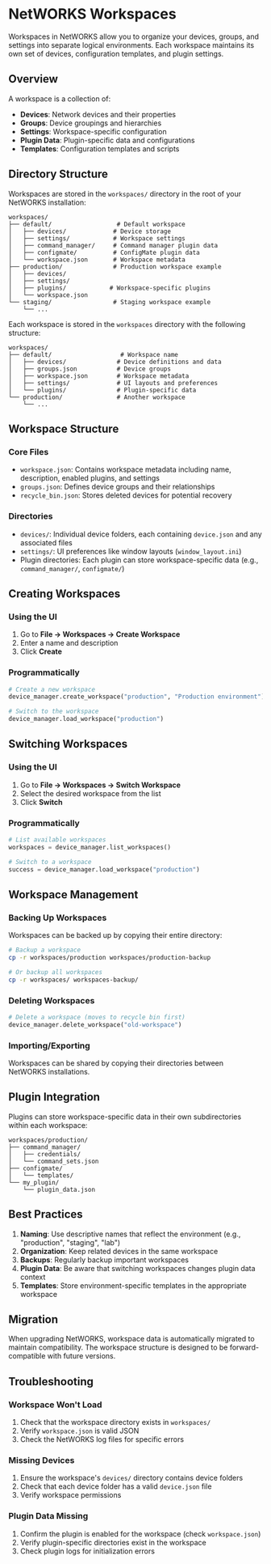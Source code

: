 # NetWORKS Workspaces

Workspaces in NetWORKS allow you to organize your devices, groups, and settings into separate logical environments. Each workspace maintains its own set of devices, configuration templates, and plugin settings.

## Overview

A workspace is a collection of:
- **Devices**: Network devices and their properties
- **Groups**: Device groupings and hierarchies  
- **Settings**: Workspace-specific configuration
- **Plugin Data**: Plugin-specific data and configurations
- **Templates**: Configuration templates and scripts

## Directory Structure

Workspaces are stored in the `workspaces/` directory in the root of your NetWORKS installation:

```
workspaces/
├── default/                  # Default workspace
│   ├── devices/             # Device storage
│   ├── settings/            # Workspace settings
│   ├── command_manager/     # Command manager plugin data
│   ├── configmate/          # ConfigMate plugin data
│   └── workspace.json       # Workspace metadata
├── production/              # Production workspace example
│   ├── devices/
│   ├── settings/
│   ├── plugins/            # Workspace-specific plugins
│   └── workspace.json
└── staging/                 # Staging workspace example
    └── ...
```

Each workspace is stored in the `workspaces` directory with the following structure:

```
workspaces/
├── default/                   # Workspace name
│   ├── devices/              # Device definitions and data
│   ├── groups.json           # Device groups
│   ├── workspace.json        # Workspace metadata
│   ├── settings/             # UI layouts and preferences
│   └── plugins/              # Plugin-specific data
└── production/               # Another workspace
    └── ...
```

## Workspace Structure

### Core Files

- `workspace.json`: Contains workspace metadata including name, description, enabled plugins, and settings
- `groups.json`: Defines device groups and their relationships
- `recycle_bin.json`: Stores deleted devices for potential recovery

### Directories

- `devices/`: Individual device folders, each containing `device.json` and any associated files
- `settings/`: UI preferences like window layouts (`window_layout.ini`)
- Plugin directories: Each plugin can store workspace-specific data (e.g., `command_manager/`, `configmate/`)

## Creating Workspaces

### Using the UI

1. Go to **File → Workspaces → Create Workspace**
2. Enter a name and description
3. Click **Create**

### Programmatically

```python
# Create a new workspace
device_manager.create_workspace("production", "Production environment")

# Switch to the workspace
device_manager.load_workspace("production")
```

## Switching Workspaces

### Using the UI

1. Go to **File → Workspaces → Switch Workspace**
2. Select the desired workspace from the list
3. Click **Switch**

### Programmatically

```python
# List available workspaces
workspaces = device_manager.list_workspaces()

# Switch to a workspace
success = device_manager.load_workspace("production")
```

## Workspace Management

### Backing Up Workspaces

Workspaces can be backed up by copying their entire directory:

```bash
# Backup a workspace
cp -r workspaces/production workspaces/production-backup

# Or backup all workspaces
cp -r workspaces/ workspaces-backup/
```

### Deleting Workspaces

```python
# Delete a workspace (moves to recycle bin first)
device_manager.delete_workspace("old-workspace")
```

### Importing/Exporting

Workspaces can be shared by copying their directories between NetWORKS installations.

## Plugin Integration

Plugins can store workspace-specific data in their own subdirectories within each workspace:

```
workspaces/production/
├── command_manager/
│   ├── credentials/
│   └── command_sets.json
├── configmate/
│   └── templates/
└── my_plugin/
    └── plugin_data.json
```

## Best Practices

1. **Naming**: Use descriptive names that reflect the environment (e.g., "production", "staging", "lab")
2. **Organization**: Keep related devices in the same workspace
3. **Backups**: Regularly backup important workspaces
4. **Plugin Data**: Be aware that switching workspaces changes plugin data context
5. **Templates**: Store environment-specific templates in the appropriate workspace

## Migration

When upgrading NetWORKS, workspace data is automatically migrated to maintain compatibility. The workspace structure is designed to be forward-compatible with future versions.

## Troubleshooting

### Workspace Won't Load

1. Check that the workspace directory exists in `workspaces/`
2. Verify `workspace.json` is valid JSON
3. Check the NetWORKS log files for specific errors

### Missing Devices

1. Ensure the workspace's `devices/` directory contains device folders
2. Check that each device folder has a valid `device.json` file
3. Verify workspace permissions

### Plugin Data Missing

1. Confirm the plugin is enabled for the workspace (check `workspace.json`)
2. Verify plugin-specific directories exist in the workspace
3. Check plugin logs for initialization errors 